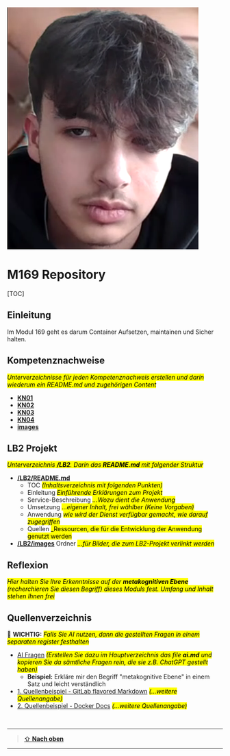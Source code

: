 [10]: https://git-scm.com/downloads



<br>

![alt text](image.png) 

# M169 Repository

[TOC]

## Einleitung
Im Modul 169 geht es darum Container Aufsetzen, maintainen und Sicher halten.

## Kompetenznachweise
<mark>_Unterverzeichnisse für jeden Kompetenznachweis erstellen und darin wiederum ein README.md und zugehörigen Content_</mark>

- [**KN01**](./KN01/README.md)  
- [**KN02**](./KN02/README.md)  
- [**KN03**](./KN03/README.md)  
- [**KN04**](./KN04/README.md)
- [**images**](./images) 

## LB2 Projekt
<mark>_Unterverzeichnis **/LB2**. Darin das **README.md** mit folgender Struktur_</mark>
- [**/LB2/README.md**](./LB2/README.md) 
  - TOC <mark>_(Inhaltsverzeichnis mit folgenden Punkten)_</mark>
  - Einleitung <mark>_Einführende Erklärungen zum Projekt_</mark>
  - Service-Beschreibung <mark>_...Wozu dient die Anwendung_</mark>
  - Umsetzung <mark>..._eigener Inhalt, frei wählber (Keine Vorgaben)_</mark>
  - Anwendung <mark>_wie wird der Dienst verfügbar gemacht, wie darauf zugegriffen_</mark>
  - Quellen <mark>_Ressourcen, die für die Entwicklung der Anwendung genutzt werden</mark>
- [**/LB2/images**](./LB2/images) Ordner <mark>_...für Bilder, die zum LB2-Projekt verlinkt werden_</mark> 

## Reflexion
<mark>_Hier halten Sie Ihre Erkenntnisse auf der **metakognitiven Ebene** (recherchieren Sie diesen Begriff) dieses Moduls fest.
Umfang und Inhalt stehen Ihnen frei_</mark>


## Quellenverzeichnis

:pushpin: **WICHTIG:** <mark>_Falls Sie AI nutzen, dann die gestellten Fragen in einem separaten register festhalten_</mark>

  * [AI Fragen](./ai.md) <mark>_(Erstellen Sie dazu im Hauptverzeichnis das file **ai.md** und kopieren Sie da sämtliche Fragen rein, die sie z.B. ChatGPT gestellt haben)_</mark>
      * **Beispiel:** Erkläre mir den Begriff "metakognitive Ebene" in einem Satz und leicht verständlich
  * [1. Quellenbeispiel - GitLab flavored Markdown](https://docs.gitlab.com/ee/user/markdown.html) <mark>_(...weitere Quellenangabe)_</mark>
  * [2. Quellenbeispiel - Docker Docs](https://docs.docker.com/) <mark>_(...weitere Quellenangabe)_</mark>


<br>

---

> [⇧ **Nach oben**](#m169-repository)

___
